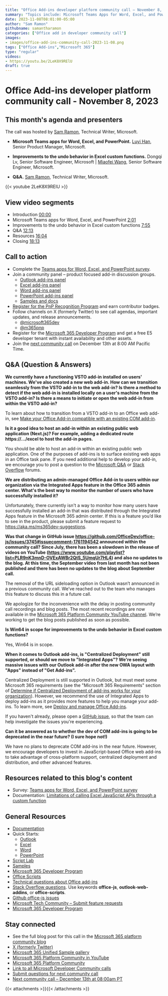 ```yaml
---
title: "Office Add-ins developer platform community call – November 8, 2023"
summary: "Topics include: Microsoft Teams Apps for Word, Excel, and PowerPoint presented by Luyi Han, Senior Product Manager at Microsoft and Improvements to the undo behavior in Excel custom functions presented by Dongqi Lv, Senior Software Engineer and Miaofei Wang, Senior Software Engineer at Microsoft. Call hosted by Sam Ramon, Technical Writer at Microsoft. Recorded on November 8, 2023."
date: 2023-11-08T08:01:00-05:00
author: "Sam Ramon"
githubname: samantharamon
categories: ["Office add in developer community call"]
images:
- images/office-add-ins-community-call-2023-11-08.png
tags: ["Office Add-ins","Microsoft 365"]
type: "regular"
videos:
- https://youtu.be/2LeK8X9RElU
draft: true
---
```


# Office Add-ins developer platform community call - November 8, 2023

## This month's agenda and presenters

The call was hosted by [Sam Ramon](https://github.com/samantharamon), Technical Writer, Microsoft.

* **Microsoft Teams apps for Word, Excel, and PowerPoint.** [Luyi Han](https://www.linkedin.com/in/luyihan/), Senior Product Manager, Microsoft.

* **Improvements to the undo behavior in Excel custom functions.** Dongqi Lv, Senior Software Engineer, Microsoft | [Miaofei Wang](https://www.linkedin.com/in/miaofei-wang), Senior Software Engineer, Microsoft.

* **Q&A.** [Sam Ramon](https://github.com/samantharamon), Technical Writer, Microsoft.

{{< youtube 2LeK8X9RElU >}}

## View video segments

* Introduction [00:00](https://youtu.be/2LeK8X9RElU?t=0)
* Microsoft Teams apps for Word, Excel, and PowerPoint [2:01](https://youtu.be/2LeK8X9RElU?t=121)
* Improvements to the undo behavior in Excel custom functions [7:55](https://youtu.be/2LeK8X9RElU?t=475)
* Q&A [12:13](https://youtu.be/2LeK8X9RElU?t=733)
* Resources [16:04](https://youtu.be/2LeK8X9RElU?t=964)
* Closing [18:13](https://youtu.be/2LeK8X9RElU?t=1093)

## Call to action

* Complete the [Teams apps for Word, Excel, and PowerPoint survey](https://forms.office.com/r/JVeLPSPgtW).
* Join a community panel – product focused add-in discussion groups.
    * [Outlook add-ins panel](https://ux.microsoft.com/Panel/OutlookAddinDeveloper)
    * [Excel add-ins panel](https://ux.microsoft.com/Panel/ExcelAddinDeveloper)
    * [Word add-ins panel](https://ux.microsoft.com/Panel/WordAddinDeveloper)
    * [PowerPoint add-ins panel](https://ux.microsoft.com/Panel/PowerPointAddinDeveloper)
    * [Samples and docs](https://ux.microsoft.com/Panel/OfficeAddinImproveSamplesDocs)
* [Register for the PnP Recognition Program](https://pnp.github.io/recognitionprogram/) and earn contributor badges.
* Follow channels on X (formerly Twitter) to see call agendas, important updates, and release announcements.
    * [@microsoft365dev](https://twitter.com/microsoft365dev)
    * [@m365pnp](https://twitter.com/m365pnp)
* Register for the [Microsoft 365 Developer Program](https://aka.ms/m365/devprogram) and get a free E5 developer tenant with instant availability and other assets.
* Join the [next community call](https://aka.ms/officeaddinscommunitycall) on December 13th at 8:00 AM Pacific Time.

## Q&A (Question & Answers)

**We currently have a functioning VSTO add-in installed on users' machines. We've also created a new web add-in. How can we transition seamlessly from the VSTO add-in to the web add-in? Is there a method to detect if the web add-in is installed locally on a user's machine from the VSTO add-in? Is there a means to initiate or open the web add-in from within the VSTO add-in?**

To learn about how to transition from a VSTO add-in to an Office web add-in, see [Make your Office Add-in compatible with an existing COM add-in](https://learn.microsoft.com/office/dev/add-ins/develop/make-office-add-in-compatible-with-existing-com-add-in).

**Is it a good idea to host an add-in within an existing public web application (Next.js)? For example, adding a dedicated route https://.../excel to host the add-in pages.**

You should be able to host an add-in within an existing public web application. One of the purposes of add-ins is to surface existing web apps in an Office task pane. If you need additional help to develop your add-in, we encourage you to post a question to the [Microsoft Q&A](https://aka.ms/office-addins-dev-questions) or [Stack Overflow](https://stackoverflow.com) forums.

**We are distributing an admin-managed Office Add-in to users within our organization via the Integrated Apps feature in the Office 365 admin center. What's the best way to monitor the number of users who have successfully installed it?**

Unfortunately, there currently isn't a way to monitor how many users have successfully installed an add-in that was distributed through the Integrated Apps feature in the Microsoft 365 admin center. If this is a feature you’d like to see in the product, please submit a feature request to <https://aka.ms/ms365dev-suggestions>. 

**Was that change in GitHub issue <https://github.com/OfficeDev/office-js/issues/3745#issuecomment-1761194542> announced within the community call? Since July, there has been a slowdown in the release of videos on YouTube (<https://www.youtube.com/playlist?list=PLR9nK3mnD-OVExAWBr2QtS_5UmqUr7HL4>) and also no updates to the blog. At this time, the September video from last month has not been published and there has been no updates to the blog about September call.**

The removal of the URL sideloading option in Outlook wasn’t announced in a previous community call. We’ve reached out to the team who manages this feature to discuss this in a future call.

We apologize for the inconvenience with the delay in posting community call recordings and blog posts. The most recent recordings are now available in the [Microsoft 365 Platform Community YouTube channel](https://aka.ms/community/videos). We’re working to get the blog posts published as soon as possible.

**Is Win64 in scope for improvements to the undo behavior in Excel custom functions?**

Yes, Win64 is in scope.

**When it comes to Outlook add-ins, is "Centralized Deployment" still supported, or should we move to "Integrated Apps"? We're seeing massive issues with our Outlook add-in after the new OWA layout with "Apps" instead of "Get Add-ins".**

Centralized Deployment is still supported in Outlook, but must meet some Microsoft 365 requirements (see the "Microsoft 365 Requirements" section of [Determine if Centralized Deployment of add-ins works for your organization](https://learn.microsoft.com/microsoft-365/admin/manage/centralized-deployment-of-add-ins#microsoft-365-requirements)). However, we recommend the use of Integrated Apps to deploy add-ins as it provides more features to help you manage your add-ins. To learn more, see [Deploy and manage Office Add-ins](https://learn.microsoft.com/microsoft-365/admin/manage/office-addins).

If you haven't already, please open a [GitHub issue](https://github.com/OfficeDev/office-js/issues), so that the team can help investigate the issues you're experiencing.

**Can it be answered as to whether the dev of COM add-ins is going to be deprecated in the near future? (I sure hope not!)**

We have no plans to deprecate COM add-ins in the near future. However, we encourage developers to invest in JavaScript-based Office web add-ins to take advantage of cross-platform support, centralized deployment and distribution, and other advanced features.

## Resources related to this blog's content

* Survey: [Teams apps for Word, Excel, and PowerPoint survey](https://forms.office.com/r/JVeLPSPgtW)
* Documentation: [Limitations of calling Excel JavaScript APIs through a custom function](https://learn.microsoft.com/office/dev/add-ins/excel/call-excel-apis-from-custom-function#limitations-of-calling-excel-javascript-apis-through-a-custom-function)

## General Resources

* [Documentation](https://aka.ms/office-add-ins-docs)
* Quick Starts:
    * [Outlook](https://learn.microsoft.com/office/dev/add-ins/quickstarts/outlook-quickstart)
    * [Excel](https://learn.microsoft.com/office/dev/add-ins/quickstarts/excel-quickstart-jquery)
    * [Word](https://learn.microsoft.com/office/dev/add-ins/quickstarts/word-quickstart)
    * [PowerPoint](https://learn.microsoft.com/office/dev/add-ins/quickstarts/powerpoint-quickstart)
* [Script Lab](https://aka.ms/getscriptlab)
* [Samples](https://aka.ms/officeaddinsamples)
* [Microsoft 365 Developer Program](https://aka.ms/M365devprogram)
* [Office Scripts](aka.ms/office-scripts-docs)
* [Technical questions about Office add-ins](https://aka.ms/office-addins-dev-questions)
* [Stack Overflow questions](https://stackoverflow.com). Use keywords **office-js**, **outlook-web-addins**, or **office-scripts**.
* [Github office-js issues](https://github.com/OfficeDev/office-js/issues)
* [Microsoft Tech Community – Submit feature requests](https://aka.ms/m365dev-suggestions)
* [Microsoft 365 Developer Program](https://aka.ms/M365devprogram)

## Stay connected

* See the full blog post for this call in the [Microsoft 365 platform community blog](https://aka.ms/m365pnp/blog)
* [X (formerly Twitter)](https://twitter.com/microsoft365dev)
* [Microsoft 365 Unified Sample gallery](https://aka.ms/community/samples)
* [Microsoft 365 Platform Community in YouTube](https://aka.ms/community/videos)
* [Microsoft 365 Platform Community](https://aka.ms/community/home)
* [Link to all Microsoft Developer Community calls](https://aka.ms/M365DevCalls)
* [Submit questions for next community call](https://aka.ms/officeaddinsform)
* [Next community call – December 13th at 08:00am PT](https://aka.ms/officeaddinscommunitycall)

{{< attachments >}}{{< /attachments >}}
